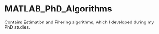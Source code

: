# MATLAB_PhD_Algorithms
Contains Estimation and Filtering algorithms, which I developed during my PhD studies.
